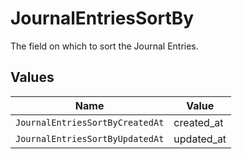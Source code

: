 # JournalEntriesSortBy

The field on which to sort the Journal Entries.


## Values

| Name                            | Value                           |
| ------------------------------- | ------------------------------- |
| `JournalEntriesSortByCreatedAt` | created_at                      |
| `JournalEntriesSortByUpdatedAt` | updated_at                      |